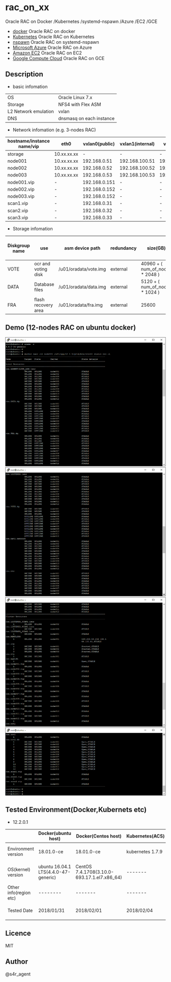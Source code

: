 rac_on_xx
====
Oracle RAC on Docker /Kubernetes /systemd-nspawn /Azure /EC2 /GCE 

- [docker](https://github.com/s4ragent/rac_on_xx/tree/master/docker "RAC on Docker")  Oracle RAC on docker 
- [Kubernetes](https://github.com/s4ragent/rac_on_xx/tree/master/k8s "RAC on Kubernetes")  Oracle RAC on Kubernetes 
- [nspawn](https://github.com/s4ragent/rac_on_xx/tree/master/nspawn "RAC on Docker")  Oracle RAC on systemd-nspawn 
- [Microsoft Azure](https://github.com/s4ragent/rac_on_xx/tree/master/azure "RAC on Azure")  Oracle RAC on Azure
- [Amazon EC2](https://github.com/s4ragent/rac_on_xx/tree/master/ec2 "RAC on EC2")  Oracle RAC on EC2
- [Google Compute Cloud](https://github.com/s4ragent/rac_on_xx/tree/master/gce "RAC on GCE")  Oracle RAC on GCE


## Description
- basic infomation

|||
|-----|-----|
|OS|Oracle Linux 7.x|
|Storage|NFS4 with Flex ASM|
|L2 Network emulation|vxlan|
|DNS|dnsmasq on each instance|

- Network infomation (e.g. 3-nodes RAC)

|hostname/instance name/vip|eth0|vxlan0(public)|vxlan1(internal)|vxlan2(asm)|
|--------|--------|-------|-------|-------|
|storage|10.xx.xx.xx|-|-|-|
|node001|10.xx.xx.xx|192.168.0.51|192.168.100.51|192.168.200.51|
|node002|10.xx.xx.xx|192.168.0.52|192.168.100.52|192.168.200.52|
|node003|10.xx.xx.xx|192.168.0.53|192.168.100.53|192.168.200.53|
|node001.vip|-|192.168.0.151|-|-|
|node002.vip|-|192.168.0.152|-|-|
|node003.vip|-|192.168.0.152|-|-|
|scan1.vip|-|192.168.0.31|-|-|
|scan2.vip|-|192.168.0.32|-|-|
|scan3.vip|-|192.168.0.33|-|-|


- Storage infomation 

|Diskgroup name|use|asm device path|redundancy|size(GB)|size(GB)(e.g. 3-nodes RAC)|
|--------|--------|-------|-------|-------|-------|
|VOTE|ocr and voting disk|/u01/oradata/vote.img|external| 40960 + ( num_of_nodes * 2048 )|47104|
|DATA|Database files|/u01/oradata/data.img|external| 5120 + ( num_of_nodes * 1024 ) |8192|
|FRA|flash recovery area|/u01/oradata/fra.img|external|25600|25600|

## Demo (12-nodes RAC on ubuntu docker)
![crsctl](https://github.com/s4ragent/misc/blob/master/rac_on_xx/docker/docker01.png)
![crsctl](https://github.com/s4ragent/misc/blob/master/rac_on_xx/docker/docker02.png)
![crsctl](https://github.com/s4ragent/misc/blob/master/rac_on_xx/docker/docker03.png)
![crsctl](https://github.com/s4ragent/misc/blob/master/rac_on_xx/docker/docker04.png)

## Tested Environment(Docker,Kubernets etc)
- 12.2.0.1

||Docker(ubuntu host)|Docker(Centos host)|Kubernetes(ACS)|Kubernetes(GKE)|systemd-nspawn|Azure|EC2|GCE|
|--------|--------|-------|-------|-------|-------|--------|-------|-------|
|Environment version|18.01.0-ce|18.01.0-ce|kubernetes 1.7.9|-------|systemd-229-4ubuntu|N/A|-------|N/A|
|OS(kernel) version|ubuntu 16.04.1 LTS(4.4.0-47-generic)|CentOS 7.4.1708(3.10.0-693.17.1.el7.x86_64)|-------|-------|ubuntu 16.04.1 LTS(4.4.0-47-generic)|Oracle Linux 7.3(4.1.12-112.14.13.el7uek.x86_64)|-------|Oracle Linux 7.4(4.1.12-112.14.13.el7uek.x86_64)|
|Other info(region etc)|--------|-------|-------|westus2|-------|westus2|-------|us-west1-b|
|Tested Date|2018/01/31|2018/02/01|2018/02/04|-------|2018/02/01|2018/02/02|-------|2018/02/04|



## Licence
MIT

## Author
@s4r_agent
